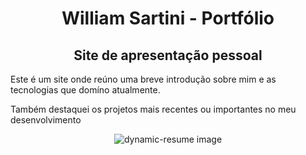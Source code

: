 <div display="inline-block">
  	<h1 align="center">William Sartini - Portfólio</h1>
  	<h2 align="center">Site de apresentação pessoal</h2>
</div>

<div display="inline-block" width="90%" align="center">
  	<div>
    	<p align="left">Este é um site onde reúno uma breve introdução sobre mim e as tecnologias que domíno atualmente.</p>
    	<p align="left">Também destaquei os projetos mais recentes ou importantes no meu desenvolvimento</p>
  	</div>
</div>

<div display="inline-block">
  	<p align="center"><img src="https://williamms.com.br/public/assets/images/bg-dynamicresume.jpg" title="dynamic-resume image"/></p>
</div>
